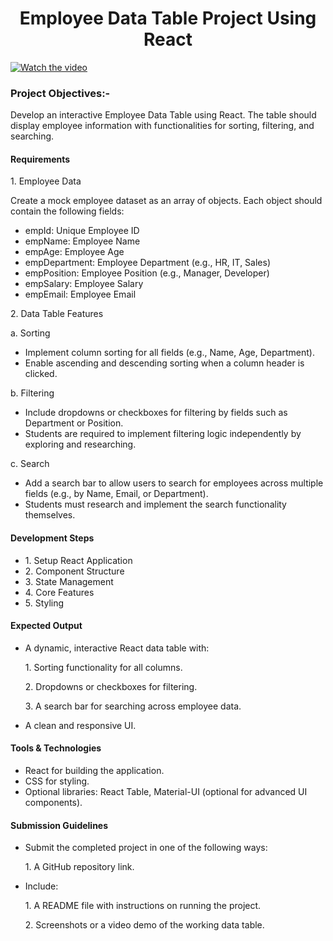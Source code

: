 <h1 align="center"> Employee Data Table Project Using React</h1>

[![Watch the video](https://github.com/user-attachments/assets/c8522097-7bbb-48bd-8bfc-20dba27f4605)](https://github.com/user-attachments/assets/c8522097-7bbb-48bd-8bfc-20dba27f4605)

<h3>Project Objectives:-</h3>
<p>Develop an interactive Employee Data Table using React. The table should display employee information with functionalities for sorting, filtering, and searching.</p>

<h4>Requirements</h4>
<p>1. Employee Data</p>
<p>Create a mock employee dataset as an array of objects. Each object should contain the following fields:</p>
<ul>
  <li>empId: Unique Employee ID</li>
  <li>empName: Employee Name</li>
  <li>empAge: Employee Age</li>
  <li>empDepartment: Employee Department (e.g., HR, IT, Sales)</li>
  <li>empPosition: Employee Position (e.g., Manager, Developer)</li>
  <li>empSalary: Employee Salary</li>
  <li>empEmail: Employee Email</li> 
</ul>

<p>2. Data Table Features</p>
<p>a. Sorting</p>
<ul>
  <li>Implement column sorting for all fields (e.g., Name, Age, Department).</li>
  <li>Enable ascending and descending sorting when a column header is clicked.</li>
</ul>

<p>b. Filtering</p>
<ul>
  <li>Include dropdowns or checkboxes for filtering by fields such as Department or Position.</li>
  <li>Students are required to implement filtering logic independently by exploring and researching.</li>
</ul>

<p>c. Search</p>
<ul>
  <li>Add a search bar to allow users to search for employees across multiple fields (e.g., by Name, Email, or Department).</li>
  <li>Students must research and implement the search functionality themselves.</li>
</ul>


<h4>Development Steps</h4>
<ul>
  <li>1. Setup React Application</li>
  <li>2. Component Structure</li>
  <li>3. State Management</li>
  <li>4. Core Features</li>
  <li>5. Styling</li>
</ul>

<h4>Expected Output</h4>
<ul>
  <li>A dynamic, interactive React data table with:
      <p>1. Sorting functionality for all columns.</p>
      <p>2. Dropdowns or checkboxes for filtering.</p>
      <p>3. A search bar for searching across employee data.</p>
  </li>
  <li>A clean and responsive UI.</li>
</ul>

<h4>Tools & Technologies</h4>
<ul>
  <li>React for building the application.</li>
  <li>CSS for styling.</li>
  <li>Optional libraries: React Table, Material-UI (optional for advanced UI components).</li>
</ul>

<h4>Submission Guidelines</h4>
<ul>
  <li>Submit the completed project in one of the following ways:
      <p>1. A GitHub repository link.</p>
  </li>
  <li>Include:
    <p>1. A README file with instructions on running the project.</p>
    <p>2. Screenshots or a video demo of the working data table.</p>
  </li>
</ul>
